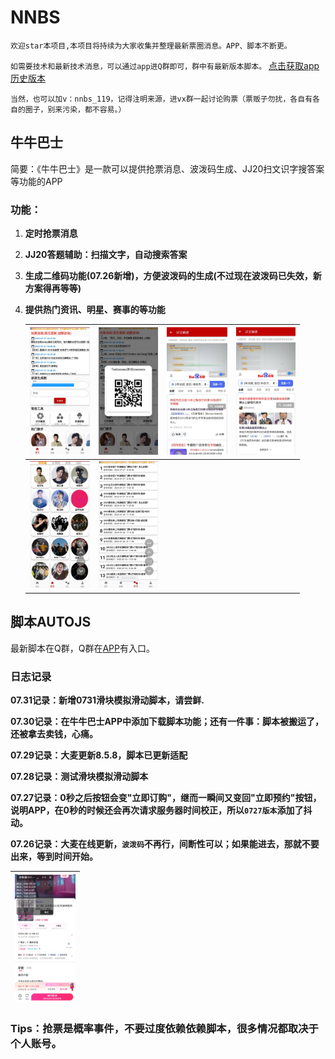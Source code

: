 # NNBS
`欢迎star本项目,本项目将持续为大家收集并整理最新票圈消息。APP、脚本不断更。`

`如需要技术和最新技术消息，可以通过app进Q群即可，群中有最新版本脚本。`
[点击获取app历史版本](https://github.com/Szymou/NNBS/releases)

`当然，也可以加v：nnbs_119，记得注明来源，进vx群一起讨论购票（票贩子勿扰，各自有各自的圈子，别来污染，都不容易。）`

## 牛牛巴士
简要：《牛牛巴士》是一款可以提供抢票消息、波泼码生成、JJ20扫文识字搜答案等功能的APP

### 功能：
1. **定时抢票消息**

2. **JJ20答题辅助：扫描文字，自动搜索答案**

3. **生成二维码功能(07.26新增)，方便波泼码的生成(不过现在波泼码已失效，新方案得再等等)**

4. **提供热门资讯、明星、赛事的等功能**

   | <img src="./img/index.jpg" alt="首页" style="zoom:20%;" /> | <img src="./img/index_prcode.jpg" alt="生成二维码" style="zoom:20%;" /> | <img src="./img/scanText1.jpg" alt="扫描" style="zoom:20%;" /> | <img src="./img/scanText2.jpg" alt="扫描" style="zoom:20%;" /> |
   | ---------------------------------------------------------- | ------------------------------------------------------------ | ------------------------------------------------------------ | ------------------------------------------------------------ |
   | <img src="./img/star.jpg" alt="明星" style="zoom:20%;" />  | <img src="./img/newsArticles.jpg" alt="资讯" style="zoom:20%;" /> |                                                              |                                                              |

   

## 脚本AUTOJS

最新脚本在Q群，Q群在[APP](https://github.com/Szymou/NNBS/releases)有入口。

### 日志记录

**07.31记录：新增0731滑块模拟滑动脚本，请尝鲜.**

**07.30记录：在牛牛巴士APP中添加下载脚本功能；还有一件事：脚本被搬运了，还被拿去卖钱，心痛。**

**07.29记录：大麦更新8.5.8，脚本已更新适配**

**07.28记录：测试滑块模拟滑动脚本**

**07.27记录：0秒之后按钮会变"立即订购"，继而一瞬间又变回"立即预约"按钮，说明APP，在0秒的时候还会再次请求服务器时间校正，所以`0727版本`添加了抖动。**

**07.26记录：大麦在线更新，`波泼码`不再行，间断性可以；如果能进去，那就不要出来，等到时间开始。**

| <img src="./img/autojs0727.jpg" alt="脚本js" style="zoom:20%;" /> |
| ------------------------------------------------------------ |



### Tips：抢票是概率事件，不要过度依赖依赖脚本，很多情况都取决于个人账号。

